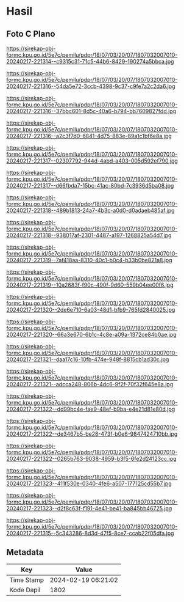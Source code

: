 # Hasil

## Foto C Plano

https://sirekap-obj-formc.kpu.go.id/5e7c/pemilu/pdpr/18/07/03/20/07/1807032007010-20240217-221314--c9315c31-71c5-44b6-8429-190274a5bbca.jpg

https://sirekap-obj-formc.kpu.go.id/5e7c/pemilu/pdpr/18/07/03/20/07/1807032007010-20240217-221316--54da5e72-3ccb-4398-9c37-c9fe7a2c2da6.jpg

https://sirekap-obj-formc.kpu.go.id/5e7c/pemilu/pdpr/18/07/03/20/07/1807032007010-20240217-221316--37bbc601-8d5c-40a6-b794-bb7609827fdd.jpg

https://sirekap-obj-formc.kpu.go.id/5e7c/pemilu/pdpr/18/07/03/20/07/1807032007010-20240217-221316--a2c3f7d0-6841-4d75-883e-89a1c1bf6e8a.jpg

https://sirekap-obj-formc.kpu.go.id/5e7c/pemilu/pdpr/18/07/03/20/07/1807032007010-20240217-221317--02307792-944d-4abd-a403-005d592ef790.jpg

https://sirekap-obj-formc.kpu.go.id/5e7c/pemilu/pdpr/18/07/03/20/07/1807032007010-20240217-221317--d66fbda7-15bc-41ac-80bd-7c3936d5ba08.jpg

https://sirekap-obj-formc.kpu.go.id/5e7c/pemilu/pdpr/18/07/03/20/07/1807032007010-20240217-221318--489b1813-24a7-4b3c-a0d0-d0adaeb485af.jpg

https://sirekap-obj-formc.kpu.go.id/5e7c/pemilu/pdpr/18/07/03/20/07/1807032007010-20240217-221318--938017af-2301-4487-a197-1268825a54d7.jpg

https://sirekap-obj-formc.kpu.go.id/5e7c/pemilu/pdpr/18/07/03/20/07/1807032007010-20240217-221319--7af418aa-8310-40c1-b0c4-b33b0be821a8.jpg

https://sirekap-obj-formc.kpu.go.id/5e7c/pemilu/pdpr/18/07/03/20/07/1807032007010-20240217-221319--10a2683f-f90c-490f-9d60-559b04ee00f6.jpg

https://sirekap-obj-formc.kpu.go.id/5e7c/pemilu/pdpr/18/07/03/20/07/1807032007010-20240217-221320--2de6e710-6a03-48d1-bfb9-765fd2840025.jpg

https://sirekap-obj-formc.kpu.go.id/5e7c/pemilu/pdpr/18/07/03/20/07/1807032007010-20240217-221320--66a3e670-6b1c-4c8e-a09a-1372ce84b0ae.jpg

https://sirekap-obj-formc.kpu.go.id/5e7c/pemilu/pdpr/18/07/03/20/07/1807032007010-20240217-221321--daa17c16-10fb-474e-948f-8815cb1ad30c.jpg

https://sirekap-obj-formc.kpu.go.id/5e7c/pemilu/pdpr/18/07/03/20/07/1807032007010-20240217-221321--adcca248-806b-4dc6-9f2f-70f32f645e8a.jpg

https://sirekap-obj-formc.kpu.go.id/5e7c/pemilu/pdpr/18/07/03/20/07/1807032007010-20240217-221322--dd99bc4e-fae9-48ef-b9ba-e4e21d81e80d.jpg

https://sirekap-obj-formc.kpu.go.id/5e7c/pemilu/pdpr/18/07/03/20/07/1807032007010-20240217-221322--de3467b5-be28-473f-b0e6-9847424710bb.jpg

https://sirekap-obj-formc.kpu.go.id/5e7c/pemilu/pdpr/18/07/03/20/07/1807032007010-20240217-221322--0265b763-9038-4959-b3f5-6fe2d24123cc.jpg

https://sirekap-obj-formc.kpu.go.id/5e7c/pemilu/pdpr/18/07/03/20/07/1807032007010-20240217-221323--411f530e-0340-4fe6-a507-177125cd55b7.jpg

https://sirekap-obj-formc.kpu.go.id/5e7c/pemilu/pdpr/18/07/03/20/07/1807032007010-20240217-221323--d2f8c63f-f191-4e41-be41-ba845bb46725.jpg

https://sirekap-obj-formc.kpu.go.id/5e7c/pemilu/pdpr/18/07/03/20/07/1807032007010-20240217-221315--5c343286-8d3d-47f5-8ce7-ccab22f05dfa.jpg


## Metadata

| Key        | Value               |
| ---------- | ------------------- |
| Time Stamp | 2024-02-19 06:21:02 |
| Kode Dapil | 1802                |




